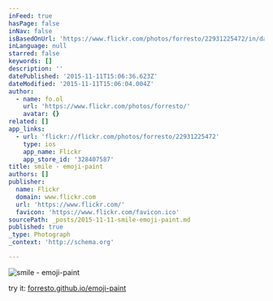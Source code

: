 ```yaml
---
inFeed: true
hasPage: false
inNav: false
isBasedOnUrl: 'https://www.flickr.com/photos/forresto/22931225472/in/dateposted/'
inLanguage: null
starred: false
keywords: []
description: ''
datePublished: '2015-11-11T15:06:36.623Z'
dateModified: '2015-11-11T15:06:04.004Z'
author:
  - name: fo.ol
    url: 'https://www.flickr.com/photos/forresto/'
    avatar: {}
related: []
app_links:
  - url: 'flickr://flickr.com/photos/forresto/22931225472'
    type: ios
    app_name: Flickr
    app_store_id: '328407587'
title: smile - emoji-paint
authors: []
publisher:
  name: Flickr
  domain: www.flickr.com
  url: 'https://www.flickr.com/'
  favicon: 'https://www.flickr.com/favicon.ico'
sourcePath: _posts/2015-11-11-smile-emoji-paint.md
published: true
_type: Photograph
_context: 'http://schema.org'

---
```

![smile - emoji-paint](https://farm6.staticflickr.com/5665/22931225472_40b9bef093_z.jpg)

try it: [forresto.github.io/emoji-paint][0]

[0]: https://forresto.github.io/emoji-paint/